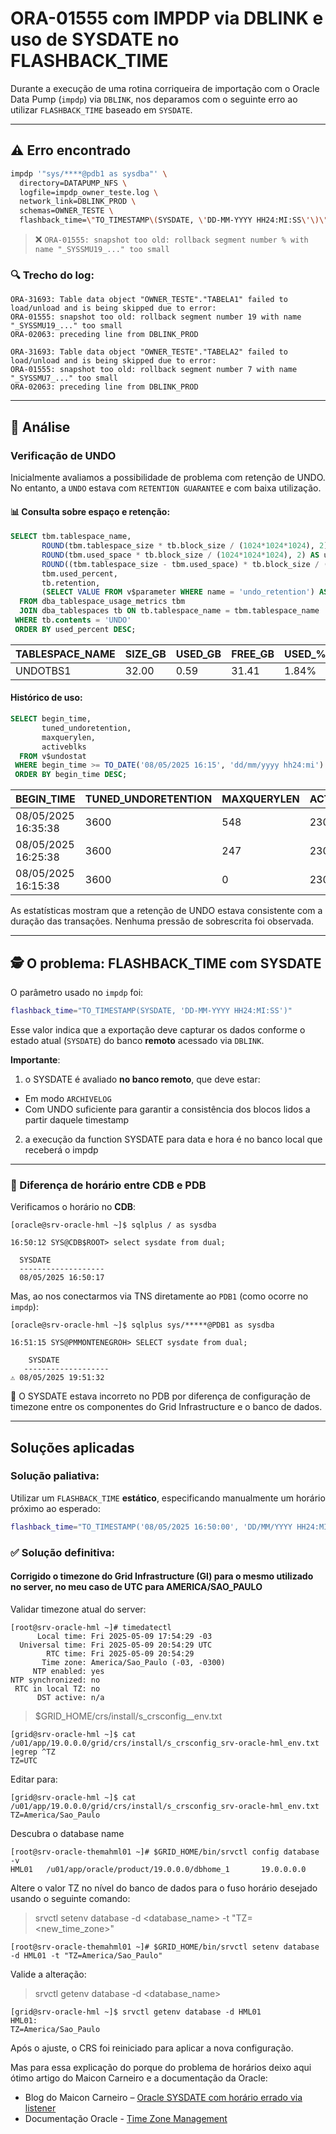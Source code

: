 # ORA-01555 com IMPDP via DBLINK e uso de SYSDATE no FLASHBACK\_TIME

Durante a execução de uma rotina corriqueira de importação com o Oracle Data Pump (`impdp`) via `DBLINK`, nos deparamos com o seguinte erro ao utilizar `FLASHBACK_TIME` baseado em `SYSDATE`.

---

## ⚠️ Erro encontrado

```bash
impdp '"sys/****@pdb1 as sysdba"' \
  directory=DATAPUMP_NFS \
  logfile=impdp_owner_teste.log \
  network_link=DBLINK_PROD \
  schemas=OWNER_TESTE \
  flashback_time=\"TO_TIMESTAMP\(SYSDATE, \'DD-MM-YYYY HH24:MI:SS\'\)\"
```

> ❌ `ORA-01555: snapshot too old: rollback segment number % with name "_SYSSMU19_..." too small`

### 🔍 Trecho do log:

```text
ORA-31693: Table data object "OWNER_TESTE"."TABELA1" failed to load/unload and is being skipped due to error:
ORA-01555: snapshot too old: rollback segment number 19 with name "_SYSSMU19_..." too small
ORA-02063: preceding line from DBLINK_PROD

ORA-31693: Table data object "OWNER_TESTE"."TABELA2" failed to load/unload and is being skipped due to error:
ORA-01555: snapshot too old: rollback segment number 7 with name "_SYSSMU7_..." too small
ORA-02063: preceding line from DBLINK_PROD
```

---

## 🔎 Análise

###  Verificação de UNDO

Inicialmente avaliamos a possibilidade de problema com retenção de UNDO. No entanto, a `UNDO` estava com `RETENTION GUARANTEE` e com baixa utilização.

#### 📊 Consulta sobre espaço e retenção:

```sql
SELECT tbm.tablespace_name,
       ROUND(tbm.tablespace_size * tb.block_size / (1024*1024*1024), 2) AS tablespace_size_gb,
       ROUND(tbm.used_space * tb.block_size / (1024*1024*1024), 2) AS used_size_gb,
       ROUND((tbm.tablespace_size - tbm.used_space) * tb.block_size / (1024*1024*1024), 2) AS free_size_gb,
       tbm.used_percent,
       tb.retention,
       (SELECT VALUE FROM v$parameter WHERE name = 'undo_retention') AS undo_retention
  FROM dba_tablespace_usage_metrics tbm
  JOIN dba_tablespaces tb ON tb.tablespace_name = tbm.tablespace_name
 WHERE tb.contents = 'UNDO'
 ORDER BY used_percent DESC;
```

| TABLESPACE\_NAME | SIZE\_GB | USED\_GB | FREE\_GB | USED\_% | RETENTION | UNDO\_RETENTION |
| ---------------- | -------- | -------- | -------- | ------- | --------- | --------------- |
| UNDOTBS1         | 32.00    | 0.59     | 31.41    | 1.84%   | GUARANTEE | 3600            |

####  Histórico de uso:

```sql
SELECT begin_time,
       tuned_undoretention,
       maxquerylen,
       activeblks
  FROM v$undostat
 WHERE begin_time >= TO_DATE('08/05/2025 16:15', 'dd/mm/yyyy hh24:mi')
 ORDER BY begin_time DESC;
```

| BEGIN\_TIME         | TUNED\_UNDORETENTION | MAXQUERYLEN | ACTIVEBLKS |
| ------------------- | -------------------- | ----------- | ---------- |
| 08/05/2025 16:35:38 | 3600                 | 548         | 2304       |
| 08/05/2025 16:25:38 | 3600                 | 247         | 2304       |
| 08/05/2025 16:15:38 | 3600                 | 0           | 2304       |

As estatísticas mostram que a retenção de UNDO estava consistente com a duração das transações. Nenhuma pressão de sobrescrita foi observada.

---

## 🕵️ O problema: FLASHBACK\_TIME com SYSDATE

O parâmetro usado no `impdp` foi:

```bash
flashback_time="TO_TIMESTAMP(SYSDATE, 'DD-MM-YYYY HH24:MI:SS')"
```

Esse valor indica que a exportação deve capturar os dados conforme o estado atual (`SYSDATE`) do banco **remoto** acessado via `DBLINK`.

 **Importante**:
 
 1) o SYSDATE é avaliado **no banco remoto**, que deve estar:
* Em modo `ARCHIVELOG`
* Com UNDO suficiente para garantir a consistência dos blocos lidos a partir daquele timestamp

2) a execução da function SYSDATE para data e hora é no banco local que receberá o impdp
   
---

### 📌 Diferença de horário entre CDB e PDB

Verificamos o horário no **CDB**:

```
[oracle@srv-oracle-hml ~]$ sqlplus / as sysdba

16:50:12 SYS@CDB$ROOT> select sysdate from dual;

  SYSDATE
  -------------------
  08/05/2025 16:50:17
```

Mas, ao nos conectarmos via TNS diretamente ao `PDB1` (como ocorre no `impdp`):

```
[oracle@srv-oracle-hml ~]$ sqlplus sys/*****@PDB1 as sysdba

16:51:15 SYS@PMMONTENEGROH> SELECT sysdate from dual;

    SYSDATE
   -------------------
⚠️ 08/05/2025 19:51:32
```

🚨 O SYSDATE estava incorreto no PDB por diferença de configuração de timezone entre os componentes do Grid Infrastructure e o banco de dados.

---

##  Soluções aplicadas

### Solução paliativa:

Utilizar um `FLASHBACK_TIME` **estático**, especificando manualmente um horário próximo ao esperado:

```bash
flashback_time="TO_TIMESTAMP('08/05/2025 16:50:00', 'DD/MM/YYYY HH24:MI:SS')"
```

### ✅ Solução definitiva:
#### Corrigido o **timezone do Grid Infrastructure (GI)** para o mesmo utilizado no server, no meu caso de UTC para AMERICA/SAO_PAULO

Validar timezone atual do server:
```
[root@srv-oracle-hml ~]# timedatectl
      Local time: Fri 2025-05-09 17:54:29 -03
  Universal time: Fri 2025-05-09 20:54:29 UTC
        RTC time: Fri 2025-05-09 20:54:29
       Time zone: America/Sao_Paulo (-03, -0300)
     NTP enabled: yes
NTP synchronized: no
 RTC in local TZ: no
      DST active: n/a
```

> $GRID_HOME/crs/install/s_crsconfig_<hostname>_env.txt
```
[grid@srv-oracle-hml ~]$ cat /u01/app/19.0.0.0/grid/crs/install/s_crsconfig_srv-oracle-hml_env.txt |egrep ^TZ
TZ=UTC
```
Editar para:
```
[grid@srv-oracle-hml ~]$ cat /u01/app/19.0.0.0/grid/crs/install/s_crsconfig_srv-oracle-hml_env.txt
TZ=America/Sao_Paulo
```
Descubra o database name
```
[root@srv-oracle-themahml01 ~]# $GRID_HOME/bin/srvctl config database -v
HML01   /u01/app/oracle/product/19.0.0.0/dbhome_1       19.0.0.0.0
```

Altere o valor TZ no nível do banco de dados para o fuso horário desejado usando o seguinte comando:
> srvctl setenv database -d <database_name> -t "TZ=<new_time_zone>"
```
[root@srv-oracle-themahml01 ~]# $GRID_HOME/bin/srvctl setenv database -d HML01 -t "TZ=America/Sao_Paulo"
```
Valide a alteração:
>  srvctl getenv database -d <database_name>
```
[grid@srv-oracle-hml ~]$ srvctl getenv database -d HML01
HML01:
TZ=America/Sao_Paulo
```
Após o ajuste, o CRS foi reiniciado para aplicar a nova configuração. 


Mas para essa explicação do porque do problema de horários deixo aqui ótimo artigo do Maicon Carneiro e a documentação da Oracle:
* Blog do Maicon Carneiro – [Oracle SYSDATE com horário errado via listener](https://dibiei.blog/2021/06/03/oracle-sysdate-com-horario-errado-quando-conectando-via-listener-devido-ao-time-zone-do-grid-infrastructure/)
* Documentação Oracle - [Time Zone Management](https://docs.oracle.com/en/cloud/paas/base-database/time-zone/index.html#ChangeHostTimeZone)

